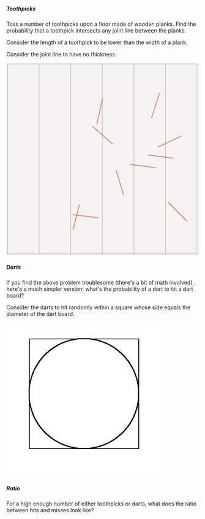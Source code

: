 ##### Toothpicks

Toss a number of toothpicks upon a floor made of wooden planks. Find the probability that a toothpick intersects any joint line between the planks.

Consider the length of a toothpick to be lower than the width of a plank.

Consider the joint line to have no thickness.

![Toothpicks](media/toothpicks.png "Toothpicks")

##### Darts

If you find the above problem troublesome (there's a bit of math involved), here's a much simpler version: what's the probability of a dart to hit a dart board?

Consider the darts to hit randomly within a square whose side equals the diameter of the dart board.

![Darts](media/darts.jpg "Darts")

##### Ratio

For a high enough number of either toothpicks or darts, what does the ratio between hits and misses look like?
